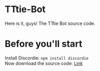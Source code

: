 # TTtie-Bot
Here is it, guys!
The TTtie Bot source code.
# Before you'll start
Install Discordie: `
npm install discordie
`<br>
Now download the source code: [Link](https://github.com/TTtie/TTtie-Bot/run.js)
